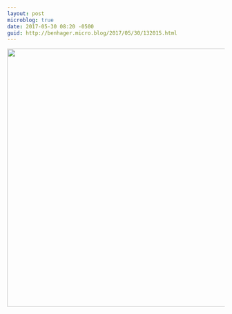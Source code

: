 ```yaml
---
layout: post
microblog: true
date: 2017-05-30 08:20 -0500
guid: http://benhager.micro.blog/2017/05/30/132015.html
---
```



<img src="http://hager.blog/uploads/2017/597f9fbee5.jpg" width="600" height="597" />
